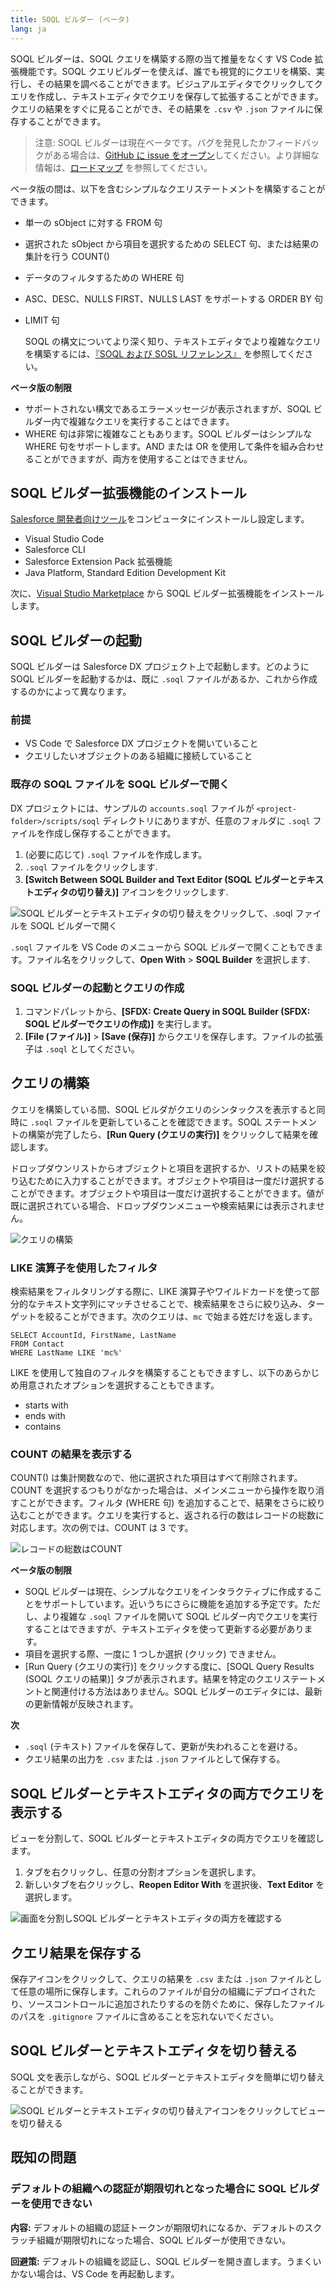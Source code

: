 ```yaml
---
title: SOQL ビルダー (ベータ)
lang: ja
---
```


SOQL ビルダーは、SOQL クエリを構築する際の当て推量をなくす VS Code 拡張機能です。SOQL クエリビルダーを使えば、誰でも視覚的にクエリを構築、実行し、その結果を調べることができます。ビジュアルエディタでクリックしてクエリを作成し、テキストエディタでクエリを保存して拡張することができます。クエリの結果をすぐに見ることができ、その結果を `.csv` や `.json` ファイルに保存することができます。

> 注意: SOQL ビルダーは現在ベータです。バグを発見したかフィードバックがある場合は、[GitHub に issue をオープン](./ja/bugs-and-feedback)してください。より詳細な情報は、[ロードマップ](https://github.com/forcedotcom/salesforcedx-vscode/wiki/Roadmap) を参照してください。

ベータ版の間は、以下を含むシンプルなクエリステートメントを構築することができます。

- 単一の sObject に対する FROM 句
- 選択された sObject から項目を選択するための SELECT 句、または結果の集計を行う COUNT()
- データのフィルタするための WHERE 句
- ASC、DESC、NULLS FIRST、NULLS LAST をサポートする ORDER BY 句
- LIMIT 句

  SOQL の構文についてより深く知り、テキストエディタでより複雑なクエリを構築するには、[『SOQL および SOSL リファレンス』](https://developer.salesforce.com/docs/atlas.ja-jp.soql_sosl.meta/soql_sosl/sforce_api_calls_soql.htm) を参照してください。

**ベータ版の制限**

- サポートされない構文であるエラーメッセージが表示されますが、SOQL ビルダー内で複雑なクエリを実行することはできます。
- WHERE 句は非常に複雑なこともあります。SOQL ビルダーはシンプルな WHERE 句をサポートします。AND または OR を使用して条件を組み合わせることができますが、両方を使用することはできません。

## SOQL ビルダー拡張機能のインストール

[Salesforce 開発者向けツール](https://developer.salesforce.com/tools/vscode/en/getting-started/install)をコンピュータにインストールし設定します。

- Visual Studio Code
- Salesforce CLI
- Salesforce Extension Pack 拡張機能
- Java Platform, Standard Edition Development Kit

次に、[Visual Studio Marketplace](https://marketplace.visualstudio.com/items?itemName=salesforce.salesforcedx-vscode-soql) から SOQL ビルダー拡張機能をインストールします。

## SOQL ビルダーの起動

SOQL ビルダーは Salesforce DX プロジェクト上で起動します。どのように SOQL ビルダーを起動するかは、既に `.soql` ファイルがあるか、これから作成するのかによって異なります。

### 前提

- VS Code で Salesforce DX プロジェクトを開いていること
- クエリしたいオブジェクトのある組織に接続していること

### 既存の SOQL ファイルを SOQL ビルダーで開く

DX プロジェクトには、サンプルの `accounts.soql` ファイルが `<project-folder>/scripts/soql` ディレクトリにありますが、任意のフォルダに `.soql` ファイルを作成し保存することができます。

1. (必要に応じて) `.soql` ファイルを作成します。
2. `.soql` ファイルをクリックします.
3. **[Switch Between SOQL Builder and Text Editor \(SOQL ビルダーとテキストエディタの切り替え\)]** アイコンをクリックします.

![SOQL ビルダーとテキストエディタの切り替えをクリックして、.soql ファイルを SOQL ビルダーで開く](./images/soql-builder-open.gif)

`.soql` ファイルを VS Code のメニューから SOQL ビルダーで開くこともできます。ファイル名をクリックして、**Open With** > **SOQL Builder** を選択します.

### SOQL ビルダーの起動とクエリの作成

1. コマンドパレットから、**[SFDX: Create Query in SOQL Builder \(SFDX: SOQL ビルダーでクエリの作成\)]** を実行します。
1. **[File \(ファイル\)]** > **[Save \(保存\)]** からクエリを保存します。ファイルの拡張子は `.soql` としてください。

## クエリの構築

クエリを構築している間、SOQL ビルダがクエリのシンタックスを表示すると同時に `.soql` ファイルを更新していることを確認できます。SOQL ステートメントの構築が完了したら、**[Run Query \(クエリの実行\)]** をクリックして結果を確認します。

ドロップダウンリストからオブジェクトと項目を選択するか、リストの結果を絞り込むために入力することができます。オブジェクトや項目は一度だけ選択することができます。オブジェクトや項目は一度だけ選択することができます。値が既に選択されている場合、ドロップダウンメニューや検索結果には表示されません。

![クエリの構築](./images/soql-builder-build-a-query.gif)

### LIKE 演算子を使用したフィルタ

検索結果をフィルタリングする際に、LIKE 演算子やワイルドカードを使って部分的なテキスト文字列にマッチさせることで、検索結果をさらに絞り込み、ターゲットを絞ることができます。次のクエリは、`mc` で始まる姓だけを返します。

```
SELECT AccountId, FirstName, LastName
FROM Contact
WHERE LastName LIKE 'mc%'
```

LIKE を使用して独自のフィルタを構築することもできますし、以下のあらかじめ用意されたオプションを選択することもできます。

- starts with
- ends with
- contains

### COUNT の結果を表示する

COUNT() は集計関数なので、他に選択された項目はすべて削除されます。COUNT を選択するつもりがなかった場合は、メインメニューから操作を取り消すことができます。フィルタ (WHERE 句) を追加することで、結果をさらに絞り込むことができます。クエリを実行すると、返される行の数はレコードの総数に対応します。次の例では、COUNT は 3 です。

![レコードの総数はCOUNT](./images/soql-builder-count.png)

<!-- **Tip:** If using the text editor to build your query, you can validate your syntax by turning on the SOQL Editor Remote Checks setting. ekapner update, 2/2/2021: this setting not ready for GA-->

**ベータ版の制限**

- SOQL ビルダーは現在、シンプルなクエリをインタラクティブに作成することをサポートしています。近いうちにさらに機能を追加する予定です。ただし、より複雑な `.soql` ファイルを開いて SOQL ビルダー内でクエリを実行することはできますが、テキストエディタを使って更新する必要があります。
- 項目を選択する際、一度に 1 つしか選択 (クリック) できません。
- [Run Query \(クエリの実行\)] をクリックする度に、[SOQL Query Results \(SOQL クエリの結果\)] タブが表示されます。結果を特定のクエリステートメントと関連付ける方法はありません。SOQL ビルダーのエディタには、最新の更新情報が反映されます。

**次**

- `.soql` (テキスト) ファイルを保存して、更新が失われることを避ける。
- クエリ結果の出力を `.csv` または `.json` ファイルとして保存する。

## SOQL ビルダーとテキストエディタの両方でクエリを表示する

ビューを分割して、SOQL ビルダーとテキストエディタの両方でクエリを確認します。

1. タブを右クリックし、任意の分割オプションを選択します。
1. 新しいタブを右クリックし、**Reopen Editor With** を選択後、**Text Editor** を選択します。

![画面を分割しSOQL ビルダーとテキストエディタの両方を確認する](./images/soql-builder-split-panels.gif)

## クエリ結果を保存する

保存アイコンをクリックして、クエリの結果を `.csv` または `.json` ファイルとして任意の場所に保存します。これらのファイルが自分の組織にデプロイされたり、ソースコントロールに追加されたりするのを防ぐために、保存したファイルのパスを `.gitignore` ファイルに含めることを忘れないでください。

## SOQL ビルダーとテキストエディタを切り替える

SOQL 文を表示しながら、SOQL ビルダーとテキストエディタを簡単に切り替えることができます。

![SOQL ビルダーとテキストエディタの切り替えアイコンをクリックしてビューを切り替える](./images/soql-toggle.png)

## 既知の問題

### デフォルトの組織への認証が期限切れとなった場合に SOQL ビルダーを使用できない

**内容:** デフォルトの組織の認証トークンが期限切れになるか、デフォルトのスクラッチ組織が期限切れになった場合、SOQL ビルダーが使用できない。

**回避策:** デフォルトの組織を認証し、SOQL ビルダーを開き直します。うまくいかない場合は、VS Code を再起動します。
